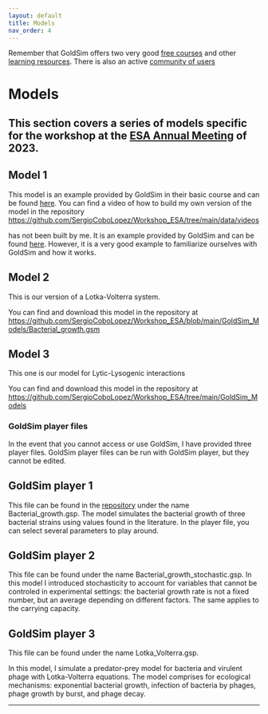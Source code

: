 ```yaml
---
layout: default
title: Models
nav_order: 4
---
```


Remember that GoldSim offers two very good [free courses](https://www.goldsim.com/Web/Customers/Education/Overview/) and other [learning resources](https://www.goldsim.com/Web/Customers/). There is also an active [community of users](https://www.goldsim.com/Web/Customers/Community/)

# Models

This section covers a series of models specific for the workshop at the [ESA Annual Meeting](https://esa.org/portland2023/) of 2023. 
---

## Model 1
This model is an example provided by GoldSim in their basic course and can be found [here](https://www.goldsim.com/Courses/BasicGoldSim/Unit3/Lesson2/). You can find a video of how to build my own version of the model in the repository <https://github.com/SergioCoboLopez/Workshop_ESA/tree/main/data/videos>

has not been built by me. It is an example provided by GoldSim and can be found [here](https://www.goldsim.com/Courses/BasicGoldSim/Unit3/Lesson2/). However, it is a very good example to familiarize ourselves with GoldSim and how it works.

## Model 2
This is our version of a Lotka-Volterra system.

You can find and download this model in the repository at <https://github.com/SergioCoboLopez/Workshop_ESA/blob/main/GoldSim_Models/Bacterial_growth.gsm>

## Model 3
This one is our model for Lytic-Lysogenic interactions

You can find and download this model in the repository at <https://github.com/SergioCoboLopez/Workshop_ESA/tree/main/GoldSim_Models>

### GoldSim player files
In the event that you cannot access or use GoldSim, I have provided three player files. GoldSim player files can be run with GoldSim player, but they cannot be edited.

## GoldSim player 1

This file can be found in the [repository](https://github.com/SergioCoboLopez/Workshop_ESA/tree/main/GoldSim_Models/Player_Files) under the name Bacterial_growth.gsp.
The model simulates the bacterial growth of three bacterial strains using values found in the literature. In the player file, you can select several parameters to play around.

## GoldSim player 2
This file can be found under the name Bacterial_growth_stochastic.gsp.
In this model I introduced stochasticity to account for variables that cannot be controled in experimental settings: the bacterial growth rate is not a fixed number, but an average depending on different factors. The same applies to the carrying capacity.

## GoldSim player 3
This file can be found under the name Lotka_Volterra.gsp.

In this model, I simulate a predator-prey model for bacteria and virulent phage with Lotka-Volterra equations. The model comprises for ecological mechanisms: exponential bacterial growth, infection of bacteria by phages, phage growth by burst, and phage decay.

---

